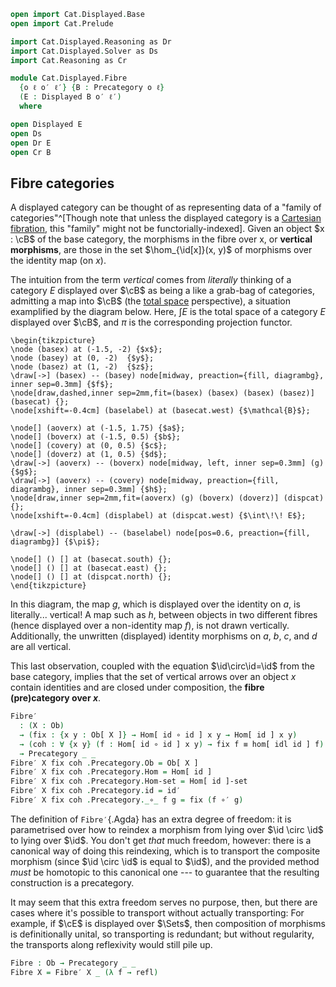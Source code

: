 ```agda
open import Cat.Displayed.Base
open import Cat.Prelude

import Cat.Displayed.Reasoning as Dr
import Cat.Displayed.Solver as Ds
import Cat.Reasoning as Cr

module Cat.Displayed.Fibre
  {o ℓ o′ ℓ′} {B : Precategory o ℓ}
  (E : Displayed B o′ ℓ′)
  where

open Displayed E
open Ds
open Dr E
open Cr B
```

## Fibre categories

A displayed category can be thought of as representing data of a "family
of categories"^[Though note that unless the displayed category is a
[Cartesian fibration], this "family" might not be functorially-indexed].
Given an object $x : \cB$ of the base category, the morphisms in the
fibre over x, or **vertical morphisms**, are those in the set
$\hom_{\id[x]}(x, y)$ of morphisms over the identity map (on $x$).

[Cartesian fibration]: Cat.Displayed.Cartesian.html

The intuition from the term _vertical_ comes from _literally_ thinking
of a category $E$ displayed over $\cB$ as being a like a grab-bag of
categories, admitting a map into $\cB$ (the [total space]
perspective), a situation examplified by the diagram below. Here, $\int
E$ is the total space of a category $E$ displayed over $\cB$, and
$\pi$ is the corresponding projection functor.

~~~{.quiver .tall-2}
\begin{tikzpicture}
\node (basex) at (-1.5, -2) {$x$};
\node (basey) at (0, -2)  {$y$};
\node (basez) at (1, -2)  {$z$};
\draw[->] (basex) -- (basey) node[midway, preaction={fill, diagrambg}, inner sep=0.3mm] {$f$};
\node[draw,dashed,inner sep=2mm,fit=(basex) (basex) (basex) (basez)] (basecat) {};
\node[xshift=-0.4cm] (baselabel) at (basecat.west) {$\mathcal{B}$};

\node[] (aoverx) at (-1.5, 1.75) {$a$};
\node[] (boverx) at (-1.5, 0.5) {$b$};
\node[] (covery) at (0, 0.5) {$c$};
\node[] (doverz) at (1, 0.5) {$d$};
\draw[->] (aoverx) -- (boverx) node[midway, left, inner sep=0.3mm] (g) {$g$};
\draw[->] (aoverx) -- (covery) node[midway, preaction={fill, diagrambg}, inner sep=0.3mm] {$h$};
\node[draw,inner sep=2mm,fit=(aoverx) (g) (boverx) (doverz)] (dispcat) {};
\node[xshift=-0.4cm] (displabel) at (dispcat.west) {$\int\!\! E$};

\draw[->] (displabel) -- (baselabel) node[pos=0.6, preaction={fill, diagrambg}] {$\pi$};

\node[] () [] at (basecat.south) {};
\node[] () [] at (basecat.east) {};
\node[] () [] at (dispcat.north) {};
\end{tikzpicture}
~~~

In this diagram, the map $g$, which is displayed over the identity on
$a$, is literally... vertical! A map such as $h$, between objects in two
different fibres (hence displayed over a non-identity map $f$), is not
drawn vertically. Additionally, the unwritten (displayed) identity
morphisms on $a$, $b$, $c$, and $d$ are all vertical.

This last observation, coupled with the equation
$\id\circ\id=\id$ from the base category, implies that the
set of vertical arrows over an object $x$ contain identities and are
closed under composition, the **fibre (pre)category over $x$**.

[total space]: Cat.Displayed.Total.html

```agda
Fibre′
  : (X : Ob)
  → (fix : {x y : Ob[ X ]} → Hom[ id ∘ id ] x y → Hom[ id ] x y)
  → (coh : ∀ {x y} (f : Hom[ id ∘ id ] x y) → fix f ≡ hom[ idl id ] f)
  → Precategory _ _
Fibre′ X fix coh .Precategory.Ob = Ob[ X ]
Fibre′ X fix coh .Precategory.Hom = Hom[ id ]
Fibre′ X fix coh .Precategory.Hom-set = Hom[ id ]-set
Fibre′ X fix coh .Precategory.id = id′
Fibre′ X fix coh .Precategory._∘_ f g = fix (f ∘′ g)
```

The definition of `Fibre′`{.Agda} has an extra degree of freedom: it is
parametrised over how to reindex a morphism from lying over $\id
\circ \id$ to lying over $\id$. You don't get _that_ much
freedom, however: there is a canonical way of doing this reindexing,
which is to transport the composite morphism (since $\id \circ
\id$ is equal to $\id$), and the provided method _must_ be
homotopic to this canonical one --- to guarantee that the resulting
construction is a precategory.

It may seem that this extra freedom serves no purpose, then, but there
are cases where it's possible to transport without actually
transporting: For example, if $\cE$ is displayed over $\Sets$, then
composition of morphisms is definitionally unital, so transporting is
redundant; but without regularity, the transports along reflexivity
would still pile up.

<!--
```agda
Fibre′ X fix coh .Precategory.idr f =
  fix (f ∘′ id′)           ≡⟨ coh (f ∘′ id′) ⟩
  hom[ idl id ] (f ∘′ id′) ≡⟨ Ds.disp! E ⟩
  f                        ∎
Fibre′ X fix coh .Precategory.idl f =
  fix (id′ ∘′ f)           ≡⟨ coh (id′ ∘′ f) ⟩
  hom[ idl id ] (id′ ∘′ f) ≡⟨ from-pathp (idl′ f) ⟩
  f                        ∎
Fibre′ X fix coh .Precategory.assoc f g h =
  fix (f ∘′ fix (g ∘′ h))                     ≡⟨ ap (λ e → fix (f ∘′ e)) (coh _) ∙ coh _ ⟩
  hom[ idl id ] (f ∘′ hom[ idl id ] (g ∘′ h)) ≡⟨ Ds.disp! E ⟩
  hom[ idl id ] (hom[ idl id ] (f ∘′ g) ∘′ h) ≡⟨ sym (coh _) ∙ ap (λ e → fix (e ∘′ h)) (sym (coh _)) ⟩
  fix (fix (f ∘′ g) ∘′ h)                     ∎
```
-->

```agda
Fibre : Ob → Precategory _ _
Fibre X = Fibre′ X _ (λ f → refl)
```

